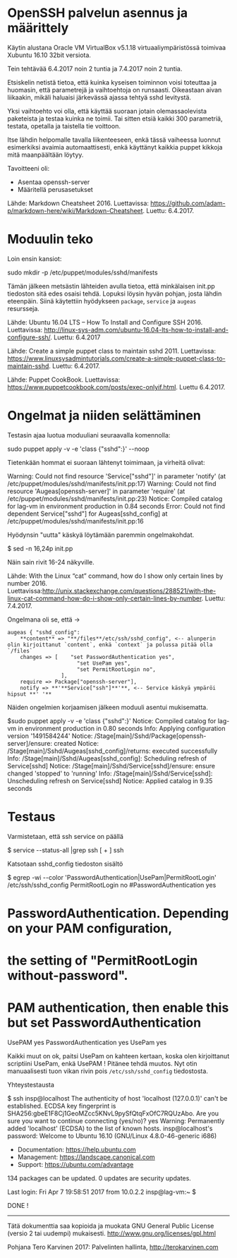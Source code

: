 # OpenSSH palvelun asennus ja määrittely

Käytin alustana Oracle VM VirtualBox v5.1.18 virtuaaliympäristössä toimivaa 
Xubuntu 16.10 32bit versiota.

Tein tehtävää 6.4.2017 noin 2 tuntia ja 7.4.2017 noin 2 tuntia.

Etsiskelin netistä tietoa, että kuinka kyseisen toiminnon voisi toteuttaa ja huomasin, 
että parametrejä ja vaihtoehtoja on runsaasti. Oikeastaan aivan liikaakin, mikäli haluaisi
järkevässä ajassa tehtyä sshd levitystä.

Yksi vaihtoehto voi olla, että käyttää suoraan jotain olemassaolevista paketeista ja testaa
kuinka ne toimii. Tai sitten etsiä kaikki 300 parametriä, testata, opetalla ja taistella
tie voittoon.

Itse lähdin helpomalle tavalla liikenteeseen, enkä tässä vaiheessa luonnut esimerkiksi avaimia
automaattisesti, enkä käyttänyt kaikkia puppet kikkoja mitä maanpäältään löytyy.

Tavoitteeni oli:

- Asentaa openssh-server
- Määritellä perusasetukset

Lähde: Markdown Cheatsheet 2016. Luettavissa: https://github.com/adam-p/markdown-here/wiki/Markdown-Cheatsheet. Luettu: 6.4.2017. 

# Moduulin teko

Loin ensin kansiot:

  sudo mkdir -p /etc/puppet/modules/sshd/manifests

Tämän jälkeen metsästin lähteiden avulla tietoa, että minkälaisen init.pp tiedoston sitä edes osaisi tehdä. Lopuksi löysin hyvän pohjan, josta lähdin eteenpäin. Siinä käytettiin hyödykseen `package`, `service` ja `augeas` resursseja.

Lähde: Ubuntu 16.04 LTS – How To Install and Configure SSH 2016. Luettavissa: http://linux-sys-adm.com/ubuntu-16.04-lts-how-to-install-and-configure-ssh/. Luettu: 6.4.2017

Lähde: Create a simple puppet class to maintain sshd 2011. Luettavissa: https://www.linuxsysadmintutorials.com/create-a-simple-puppet-class-to-maintain-sshd. Luettu: 6.4.2017.

Lähde: Puppet CookBook. Luettavissa: https://www.puppetcookbook.com/posts/exec-onlyif.html. Luettu 6.4.2017.


# Ongelmat ja niiden selättäminen

Testasin ajaa luotua moduuliani seuraavalla komennolla:

  sudo puppet apply -v -e 'class {"sshd":}' --noop

Tietenkään hommat ei suoraan lähtenyt toimimaan, ja virheitä olivat:

  Warning: Could not find resource 'Service["sshd"]' in parameter 'notify'
  (at /etc/puppet/modules/sshd/manifests/init.pp:17)
  Warning: Could not find resource 'Augeas[openssh-server]' in parameter 'require'
  (at /etc/puppet/modules/sshd/manifests/init.pp:23)
  Notice: Compiled catalog for lag-vm in environment production in 0.84 seconds
  Error: Could not find dependent Service["sshd"] for Augeas[sshd_config] at /etc/puppet/modules/sshd/manifests/init.pp:16

Hyödynsin "uutta" käskyä löytämään paremmin ongelmakohdat.

  $ sed -n 16,24p init.pp
  
Näin sain rivit 16-24 näkyville.

Lähde: With the Linux “cat” command, how do I show only certain lines by number 2016. Luettavissa:http://unix.stackexchange.com/questions/288521/with-the-linux-cat-command-how-do-i-show-only-certain-lines-by-number. Luettu: 7.4.2017.

Ongelmana oli se, että ->

	augeas { "sshd_config":
		**content** => "**/files**/etc/ssh/sshd_config", <-- alunperin olin kirjoittanut `content`, enkä `context` ja polussa pitää olla `/files` 
		changes => [ 	"set PasswordAuthentication yes",
				          "set UsePam yes",
				          "set PermitRootLogin no",
			         ],
		require => Package["openssh-server"],
		notify => **'**Service["ssh"]**'**, <-- Service käskyä ympäröi hipsut **' '**

Näiden ongelmien korjaamisen jälkeen moduuli asentui mukisematta.

  $sudo puppet apply -v -e 'class {"sshd":}'
  Notice: Compiled catalog for lag-vm in environment production in 0.80 seconds
  Info: Applying configuration version '1491584244'
  Notice: /Stage[main]/Sshd/Package[openssh-server]/ensure: created
  Notice: /Stage[main]/Sshd/Augeas[sshd_config]/returns: executed successfully
  Info: /Stage[main]/Sshd/Augeas[sshd_config]: Scheduling refresh of Service[sshd]
  Notice: /Stage[main]/Sshd/Service[sshd]/ensure: ensure changed 'stopped' to 'running'
  Info: /Stage[main]/Sshd/Service[sshd]: Unscheduling refresh on Service[sshd]
  Notice: Applied catalog in 9.35 seconds

# Testaus

Varmistetaan, että ssh service on päällä

  $ service --status-all |grep ssh
    [ + ]  ssh

Katsotaan sshd_config tiedoston sisältö

  $ egrep -wi --color 'PasswordAuthentication|UsePam|PermitRootLogin' /etc/ssh/sshd_config 
  PermitRootLogin no
  #PasswordAuthentication yes
  # PasswordAuthentication.  Depending on your PAM configuration,
  # the setting of "PermitRootLogin without-password".
  # PAM authentication, then enable this but set PasswordAuthentication
  UsePAM yes
  PasswordAuthentication yes
  UsePam yes

Kaikki muut on ok, paitsi UsePam on kahteen kertaan, koska olen kirjoittanut scriptiini UsePam, enkä UsePAM ! Pitänee tehdä muutos. Nyt otin manuaalisesti tuon vikan rivin pois `/etc/ssh/sshd_config` tiedostosta.

Yhteystestausta

  $ ssh insp@localhost
  The authenticity of host 'localhost (127.0.0.1)' can't be established.
  ECDSA key fingerprint is SHA256:gbeE1F8Cj1GeoMZcc5KNvL9pySfQtqFxOfC7RQUzAbo.
  Are you sure you want to continue connecting (yes/no)? yes
  Warning: Permanently added 'localhost' (ECDSA) to the list of known hosts.
  insp@localhost's password: 
  Welcome to Ubuntu 16.10 (GNU/Linux 4.8.0-46-generic i686)

   * Documentation:  https://help.ubuntu.com
   * Management:     https://landscape.canonical.com
   * Support:        https://ubuntu.com/advantage

  134 packages can be updated.
  0 updates are security updates.

  Last login: Fri Apr  7 19:58:51 2017 from 10.0.2.2
  insp@lag-vm:~
  $ 

DONE !

---
Tätä dokumenttia saa kopioida ja muokata GNU General Public License (versio 2 tai uudempi) mukaisesti. http://www.gnu.org/licenses/gpl.html

Pohjana Tero Karvinen 2017: Palvelinten hallinta, http://terokarvinen.com
